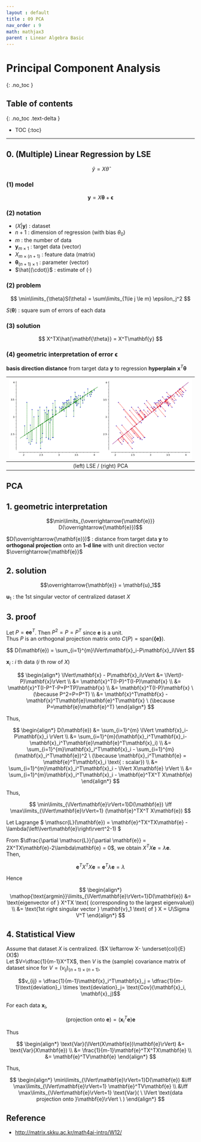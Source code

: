 ```yaml
---
layout : default
title : 09 PCA
nav_order : 9
math: mathjax3
parent : Linear Algebra Basic
---
```


# Principal Component Analysis
{: .no_toc }

## Table of contents
{: .no_toc .text-delta }

- TOC
{:toc}

---

## 0. (Multiple) Linear Regression by LSE

$$ \hat{y} = X\hat{\theta}$$

### (1) model

$$ \mathbf{y} = X\mathbf{\theta} + \mathbf{\epsilon}$$

### (2) notation
- $(X\vert\mathbf{y})$ : dataset  
- $n+1$ : dimension of regression (with bias $\theta_0$)  
- $m$ : the number of data  
- $\mathbf{y}_{m \times 1}$ : target data (vector)  
- $X_{m \times (n+1)}$ : feature data (matrix)  
- $\mathbf{\theta}_{(n+1) \times 1}$ : parameter (vector)  
- $\hat{(\cdot)}$ : estimate of $(\cdot)$  

### (2) problem

$$ \min\limits_{\theta}S(\theta) = \sum\limits_{1\le j \le m} \epsilon_j^2 $$

$S(\mathbf{\theta})$ : square sum of errors of each data

### (3) solution

$$ X^TX\hat{\mathbf{\theta}} = X^T\mathbf{y} $$

### (4) geometric interpretation of error $\mathbf{\epsilon}$
**basis direction distance** from target data $\mathbf{y}$ to regression **hyperplain** $\mathbf{x}^T\mathbf{\theta}$

|![geometric comparison](/docs/LinearAlgebraBasic/images/image0901.png)|
|:---:|
|(left) LSE / (right) PCA|

## PCA

## 1. geometric interpretation

$$\min\limits_{\overrightarrow{\mathbf{e}}} D(\overrightarrow{\mathbf{e}})$$

$D(\overrightarrow{\mathbf{e}})$ : distance from target data $\mathbf{y}$ to **orthogonal projection** onto an **1-d line** with unit direction vector $\overrightarrow{\mathbf{e}}$

## 2. solution

$$\overrightarrow{\mathbf{e}} = \mathbf{u}_1$$

$\mathbf{u}_1$ : the 1st singular vector of centralized dataset $X$

## 3. proof
Let $P = \mathbf{e}\mathbf{e}^T$. Then $P^2 = P = P^T$ since $\mathbf{e}$ is a unit.  
Thus $P$ is an orthogonal projection matrix onto $C(P) = \text{span}(\mathbf{\{e\}})$.  

$$ D(\mathbf{e}) = \sum_{i=1}^{m}\lVert\mathbf{x}_i-P\mathbf{x}_i\lVert $$

$\mathbf{x}_i$ : $i$ th data ($i$ th row of $X$)

$$
\begin{align*}
    \lVert\mathbf{x} - P\mathbf{x}_i\rVert &=
    \lVert(I-P)\mathbf{x}\rVert \\ &=
    \mathbf{x}^T(I-P)^T(I-P)\mathbf{x} \\ &=
    \mathbf{x}^T(I-P^T-P+P^TP)\mathbf{x} \\ &=
    \mathbf{x}^T(I-P)\mathbf{x} \ (\because P^2=P=P^T) \\ &=
    \mathbf{x}^T\mathbf{x} - \mathbf{x}^T\mathbf{e}\mathbf{e}^T\mathbf{x} \ (\because P=\mathbf{e}\mathbf{e}^T)
\end{align*}
$$

Thus,

$$
\begin{align*}
    D(\mathbf{e}) &= \sum_{i=1}^{m} \lVert \mathbf{x}_i-P\mathbf{x}_i \rVert \\ &=
    \sum_{i=1}^{m}(\mathbf{x}_i^T\mathbf{x}_i-\mathbf{x}_i^T\mathbf{e}\mathbf{e}^T\mathbf{x}_i) \\ &=
    \sum_{i=1}^{m}\mathbf{x}_i^T\mathbf{x}_i - \sum_{i=1}^{m} (\mathbf{x}_i^T\mathbf{e})^2 \ (\because \mathbf{x}_i^T\mathbf{e} = \mathbf{e}^T\mathbf{x}_i \text{ : scalar}) \\ &=
    \sum_{i=1}^{m}\mathbf{x}_i^T\mathbf{x}_i - \lVert X\mathbf{e} \rVert \\ &=
    \sum_{i=1}^{m}\mathbf{x}_i^T\mathbf{x}_i - \mathbf{e}^TX^T X\mathbf{e}
\end{align*}
$$

Thus, 

$$
\min\limits_{\lVert\mathbf{e}\rVert=1}D(\mathbf{e}) \iff
\max\limits_{\lVert\mathbf{e}\rVert=1} (\mathbf{e}^TX^T X\mathbf{e})
$$

Let Lagrange $ \mathscr{L}(\mathbf{e}) = \mathbf{e}^TX^TX\mathbf{e} - \lambda(\left\lvert\mathbf{e}\right\rvert^2-1) $

From $\dfrac{\partial \mathscr{L}}{\partial \mathbf{e}} = 2X^TX\mathbf{e}-2\lambda\mathbf{e} = 0$, we obtain $X^TX\mathbf{e} = \lambda\mathbf{e}$.  
Then,

$$\mathbf{e}^TX^TX\mathbf{e} = \mathbf{e}^T\lambda\mathbf{e} = \lambda$$

Hence 

$$
\begin{align*}
    \mathop{\text{argmin}}\limits_{\lVert\mathbf{e}\rVert=1}D(\mathbf{e}) &= 
    \text{eigenvector of } X^TX \text{ (corresponding to the largest eigenvalue)} \\ &=
    \text{1st right singular vector } \mathbf{v}_1 \text{ of } X = U\Sigma V^T
\end{align*}
$$


## 4. Statistical View
Assume that dataset $X$ is centralized. ($X \leftarrow X- \underset{col}{E}(X)$)  
Let $V=\dfrac{1}{m-1}X^TX$, then $V$ is the (sample) covariance matrix of dataset since for $V=(v_{ij})_{(n+1)\times(n+1)}$, 

$$v_{ij} = \dfrac{1}{m-1}\mathbf{x}_i^T\mathbf{x}_j = \dfrac{1}{m-1}\text{deviation}_i \times \text{deviation}_j= \text{Cov}(\mathbf{x}_i, \mathbf{x}_j)$$

For each data $\mathbf{x}_i$, 

$$(\text{projection onto }\mathbf{e}) = (\mathbf{x}_i^T\mathbf{e})\mathbf{e}$$

Thus

$$
\begin{align*}
    \text{Var}(\lVert(X\mathbf{e})\mathbf{e}\rVert) &= 
    \text{Var}(X\mathbf{e}) \\ &=
    \frac{1}{m-1}\mathbf{e}^TX^TX\mathbf{e} \\ &=
    \mathbf{e}^TV\mathbf{e}
\end{align*}
$$

Thus, 

$$
\begin{align*}
    \min\limits_{\lVert\mathbf{e}\rVert=1}D(\mathbf{e}) &\iff
    \max\limits_{\lVert\mathbf{e}\rVert=1} \mathbf{e}^TV\mathbf{e} \\ &\iff
    \max\limits_{\lVert\mathbf{e}\rVert=1} \text{Var}( \ \lVert \text{data projection onto }\mathbf{e}\rVert \ )
\end{align*}
$$


## Reference
- http://matrix.skku.ac.kr/math4ai-intro/W12/
